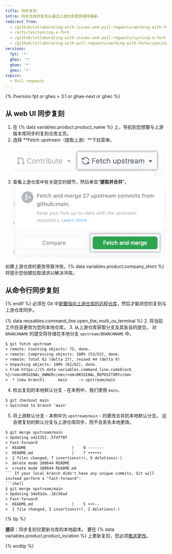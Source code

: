 ```yaml
---
title: 同步复刻
intro: 同步仓库的复刻以通过上游仓库使其保持最新。
redirect_from:
  - /github/collaborating-with-issues-and-pull-requests/working-with-forks/syncing-a-fork
  - /articles/syncing-a-fork
  - /github/collaborating-with-issues-and-pull-requests/syncing-a-fork
  - /github/collaborating-with-pull-requests/working-with-forks/syncing-a-fork
versions:
  fpt: '*'
  ghes: '*'
  ghae: '*'
  ghec: '*'
topics:
  - Pull requests
---
```


{% ifversion fpt or ghes > 3.1 or ghae-next or ghec %}

## 从 web UI 同步复刻

1. 在 {% data variables.product.product_name %} 上，导航到您想要与上游版本库同步的复刻仓库主页。
1. 选择 **Fetch upstream（提取上游）**下拉菜单。 !["Fetch upstream（提取上游）"下拉菜单](/assets/images/help/repository/fetch-upstream-drop-down.png)
1. 查看上游仓库中有关提交的细节，然后单击“**提取并合并**”。 !["提取并合并"按钮](/assets/images/help/repository/fetch-and-merge-button.png)

如果上游仓库的更改导致冲突，{% data variables.product.company_short %} 将提示您创建拉取请求以解决冲突。

## 从命令行同步复刻

{% endif %}
必须在 Git 中[配置指向上游仓库的远程仓库](/pull-requests/collaborating-with-pull-requests/working-with-forks/configuring-a-remote-for-a-fork)，然后才能将您的复刻与上游仓库同步。

{% data reusables.command_line.open_the_multi_os_terminal %}
2. 将当前工作目录更改为您的本地仓库。
3. 从上游仓库获取分支及其各自的提交。 对 `BRANCHNAME` 的提交将存储在本地分支 `upstream/BRANCHNAME` 中。
  ```shell
  $ git fetch upstream
  > remote: Counting objects: 75, done.
  > remote: Compressing objects: 100% (53/53), done.
  > remote: Total 62 (delta 27), reused 44 (delta 9)
  > Unpacking objects: 100% (62/62), done.
  > From https://{% data variables.command_line.codeblock %}/<em>ORIGINAL_OWNER</em>/<em>ORIGINAL_REPOSITORY</em>
  >  * [new branch]      main     -> upstream/main
  ```
4. 检出复刻的本地默认分支 - 在本例中，我们使用 `main`。
  ```shell
  $ git checkout main
  > Switched to branch 'main'
  ```
5. 将上游默认分支 - 本例中为 `upstream/main` - 的更改合并到本地默认分支。 这会使复刻的默认分支与上游仓库同步，而不会丢失本地更改。
  ```shell
  $ git merge upstream/main
  > Updating a422352..5fdff0f
  > Fast-forward
  >  README                    |    9 -------
  >  README.md                 |    7 ++++++
  >  2 files changed, 7 insertions(+), 9 deletions(-)
  >  delete mode 100644 README
  >  create mode 100644 README.md
  ``` If your local branch didn't have any unique commits, Git will instead perform a "fast-forward":
  ```shell
  $ git merge upstream/main
  > Updating 34e91da..16c56ad
  > Fast-forward
  >  README.md                 |    5 +++--
  >  1 file changed, 3 insertions(+), 2 deletions(-)
  ```

{% tip %}

**提示**：同步复刻仅更新仓库的本地副本。 要在 {% data variables.product.product_location %} 上更新复刻，您必须[推送更改](/github/getting-started-with-github/pushing-commits-to-a-remote-repository/)。

{% endtip %}
